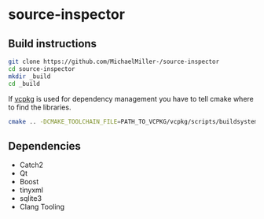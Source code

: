 # source-inspector

## Build instructions
```bash
git clone https://github.com/MichaelMiller-/source-inspector
cd source-inspector
mkdir _build
cd _build
```
If [vcpkg](https://github.com/microsoft/vcpkg) is used for dependency management you have to tell cmake where to find the libraries.
```bash
cmake .. -DCMAKE_TOOLCHAIN_FILE=PATH_TO_VCPKG/vcpkg/scripts/buildsystems/vcpkg.cmake
```

## Dependencies
- Catch2
- Qt
- Boost
- tinyxml
- sqlite3
- Clang Tooling